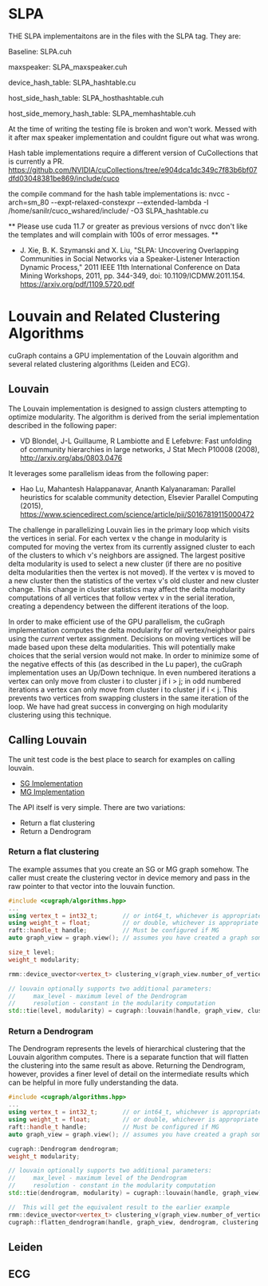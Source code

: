 # SLPA

THE SLPA implementaitons are in the files with the SLPA tag. They are:

Baseline: SLPA.cuh

maxspeaker: SLPA_maxspeaker.cuh

device_hash_table: SLPA_hashtable.cu

host_side_hash_table: SLPA_hosthashtable.cuh

host_side_memory_hash_table: SLPA_memhashtable.cuh

At the time of writing the testing file is broken and won't work. Messed with it after max speaker implementation and couldnt figure out what was wrong. 

Hash table implementations require a different version of CuCollections that is currently a PR. https://github.com/NVIDIA/cuCollections/tree/e904dca1dc349c7f83b6bf07dfd03048381be869/include/cuco

the compile command for the hash table implementations is:
 nvcc -arch=sm_80 --expt-relaxed-constexpr --extended-lambda -I /home/sanilr/cuco_wshared/include/ -O3 SLPA_hashtable.cu
 
** Please use cuda 11.7 or greater as previous versions of nvcc don't like the templates and will complain with 100s of error messages. **
* J. Xie, B. K. Szymanski and X. Liu, "SLPA: Uncovering Overlapping Communities in Social Networks via a Speaker-Listener Interaction Dynamic Process," 2011 IEEE 11th International Conference on Data Mining Workshops, 2011, pp. 344-349, doi: 10.1109/ICDMW.2011.154. https://arxiv.org/pdf/1109.5720.pdf

# Louvain and Related Clustering Algorithms
cuGraph contains a GPU implementation of the Louvain algorithm and several related clustering algorithms (Leiden and ECG).

## Louvain

The Louvain implementation is designed to assign clusters attempting to optimize modularity.  The algorithm is derived from the serial implementation described in the following paper:

 * VD Blondel, J-L Guillaume, R Lambiotte and E Lefebvre: Fast unfolding of community hierarchies in large networks, J Stat Mech P10008 (2008), http://arxiv.org/abs/0803.0476

It leverages some parallelism ideas from the following paper:
 * Hao Lu, Mahantesh Halappanavar, Ananth Kalyanaraman: Parallel heuristics for scalable community detection, Elsevier Parallel Computing (2015), https://www.sciencedirect.com/science/article/pii/S0167819115000472


The challenge in parallelizing Louvain lies in the primary loop which visits the vertices in serial.  For each vertex v the change in modularity is computed for moving the vertex from its currently assigned cluster to each of the clusters to which v's neighbors are assigned.  The largest positive delta modularity is used to select a new cluster (if there are no positive delta modularities then the vertex is not moved).  If the vertex v is moved to a new cluster then the statistics of the vertex v's old cluster and new cluster change.  This change in cluster statistics may affect the delta modularity computations of all vertices that follow vertex v in the serial iteration, creating a dependency between the different iterations of the loop.

In order to make efficient use of the GPU parallelism, the cuGraph implementation computes the delta modularity for *all* vertex/neighbor pairs using the *current* vertex assignment.  Decisions on moving vertices will be made based upon these delta modularities.  This will potentially make choices that the serial version would not make.  In order to minimize some of the negative effects of this (as described in the Lu paper), the cuGraph implementation uses an Up/Down technique.  In even numbered iterations a vertex can only move from cluster i to cluster j if i > j; in odd numbered iterations a vertex can only move from cluster i to cluster j if i < j.  This prevents two vertices from swapping clusters in the same iteration of the loop.  We have had great success in converging on high modularity clustering using this technique.

## Calling Louvain

The unit test code is the best place to search for examples on calling louvain.

 * [SG Implementation](../../tests/community/louvain_test.cpp)
 * [MG Implementation](../../tests/community/mg_louvain_test.cpp)

The API itself is very simple.  There are two variations:
 * Return a flat clustering
 * Return a Dendrogram

### Return a flat clustering

The example assumes that you create an SG or MG graph somehow.  The caller must create the clustering vector in device memory and pass in the raw pointer to that vector into the louvain function.

```cpp
#include <cugraph/algorithms.hpp>
...
using vertex_t = int32_t;       // or int64_t, whichever is appropriate
using weight_t = float;         // or double, whichever is appropriate
raft::handle_t handle;          // Must be configured if MG
auto graph_view = graph.view(); // assumes you have created a graph somehow

size_t level;
weight_t modularity;

rmm::device_uvector<vertex_t> clustering_v(graph_view.number_of_vertices(), handle.get_stream());

// louvain optionally supports two additional parameters:
//     max_level - maximum level of the Dendrogram
//     resolution - constant in the modularity computation
std::tie(level, modularity) = cugraph::louvain(handle, graph_view, clustering_v.data());
```

### Return a Dendrogram

The Dendrogram represents the levels of hierarchical clustering that the Louvain algorithm computes.  There is a separate function that will flatten the clustering into the same result as above.  Returning the Dendrogram, however, provides a finer level of detail on the intermediate results which can be helpful in more fully understanding the data.

```cpp
#include <cugraph/algorithms.hpp>
...
using vertex_t = int32_t;       // or int64_t, whichever is appropriate
using weight_t = float;         // or double, whichever is appropriate
raft::handle_t handle;          // Must be configured if MG
auto graph_view = graph.view(); // assumes you have created a graph somehow

cugraph::Dendrogram dendrogram;
weight_t modularity;

// louvain optionally supports two additional parameters:
//     max_level - maximum level of the Dendrogram
//     resolution - constant in the modularity computation
std::tie(dendrogram, modularity) = cugraph::louvain(handle, graph_view);

//  This will get the equivalent result to the earlier example
rmm::device_uvector<vertex_t> clustering_v(graph_view.number_of_vertices(), handle.get_stream());
cugraph::flatten_dendrogram(handle, graph_view, dendrogram, clustering.data());
```

## Leiden

## ECG
